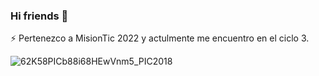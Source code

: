 ### Hi friends 👋

⚡ Pertenezco a MisionTic 2022 y actulmente me encuentro en el ciclo 3.


![62K58PICb88i68HEwVnm5_PIC2018](https://user-images.githubusercontent.com/89102008/137571600-9abe4886-22ed-4734-951f-c7a2fddaf387.gif)



<!--
**cclucio/cclucio** is a ✨ _special_ ✨ repository because its `README.md` (this file) appears on your GitHub profile.

Here are some ideas to get you started:

- 🔭 I’m currently working on ...
- 🌱 I’m currently learning ...
- 👯 I’m looking to collaborate on ...
- 🤔 I’m looking for help with ...
- 💬 Ask me about ...
- 📫 How to reach me: ...
- 😄 Pronouns: ...
- ⚡ Fun fact: ...
-->
